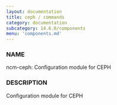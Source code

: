 ```yaml
---
layout: documentation
title: ceph / commands
category: documentation
subcategory: 14.6.0/components
menu: 'components.md'
---
```

### NAME

ncm-ceph: Configuration module for CEPH

### DESCRIPTION

Configuration module for CEPH


